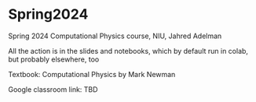 # Spring2024
Spring 2024 Computational Physics course, NIU, Jahred Adelman

All the action is in the slides and notebooks, which by default run in colab, but probably elsewhere, too

Textbook: Computational Physics by Mark Newman

Google classroom link: TBD
